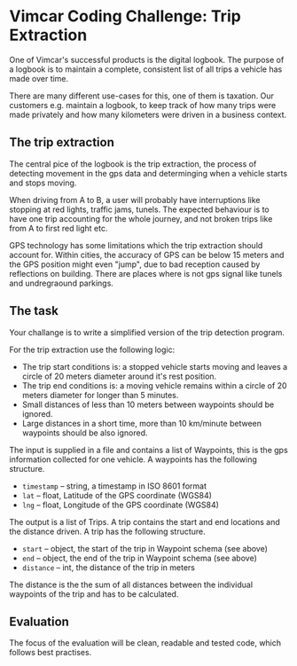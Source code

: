 # Vimcar Coding Challenge: Trip Extraction

One of Vimcar's successful products is the digital logbook. The purpose
of a logbook is to maintain a complete, consistent list of all trips a 
vehicle has made over time. 

There are many different use-cases for this, one of them is taxation. 
Our customers e.g. maintain a logbook, to keep track of how many trips were 
made privately and how many kilometers were driven in a business context.


## The trip extraction

The central pice of the logbook is the trip extraction, the process of detecting movement 
in the gps data and determinging when a vehicle starts and stops moving.


When driving from A to B, a user will probably have interruptions like stopping at red lights, 
traffic jams, tunels.  The expected behaviour is to have one trip accounting for 
the whole journey, and not broken trips like from A to first red light etc.


GPS technology has some limitations which the trip extraction should account for. 
Within cities, the accuracy of GPS can be below 15 meters and the GPS position might even "jump", 
due to bad reception caused by reflections on building. There are places where is not gps signal
like tunels and undregraound parkings.


## The task

Your challange is to write a simplified version of the trip detection program.


For the trip extraction use the following logic:

- The trip start conditions is: a stopped vehicle starts moving and leaves a circle of 20 
meters diameter around it's rest position.
- The trip end conditions is: a moving vehicle remains within a circle of 20 meters 
diameter for longer than 5 minutes.
- Small distances of less than 10 meters between waypoints should be ignored.
- Large distances in a short time, more than 10 km/minute between waypoints should be also ignored.


The input is supplied in a file and contains a list of Waypoints, this is the gps information 
collected for one vehicle. A waypoints has the following structure. 

- `timestamp` – string, a timestamp in ISO 8601 format
- `lat` – float, Latitude of the GPS coordinate (WGS84)
- `lng` – float, Longitude of the GPS coordinate (WGS84)

The output is a list of Trips. A trip contains the start and end locations and the distance driven.
A trip has the following structure. 

- `start` – object, the start of the trip in Waypoint schema (see above)
- `end` – object, the end of the trip in Waypoint schema (see above)
- `distance` – int, the distance of the trip in meters

The distance is the the sum of all distances between the individual waypoints of the trip and has to be 
calculated.


## Evaluation

The focus of the evaluation will be clean, readable and tested code, which follows best practises.
